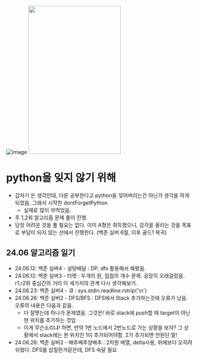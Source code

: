 ![image](https://github.com/woongveloper/sw_study/assets/156386797/1f7a8d51-2367-428f-a193-0f46a748d6d8)
<img src="https://github.com/woongveloper/sw_study/assets/156386797/e9434839-78a5-4acb-8ceb-2cc16582bff1.png" width="250" height="400"/>
# python을 잊지 않기 위해
- 갑자기 든 생각인데, 다른 공부한다고 python을 잊어버리는건 아닌가 생각을 하게 되었음. 그래서 시작한 dontForgetPython
  - 실제로 많이 까먹었음.
- 주 1,2회 알고리즘 문제 풀이 진행.
- 당장 어려운 것을 풀 필요는 없다. 이미 A형은 취득했으니, 감각을 올리는 것을 목표로 부담이 되지 않는 선에서 진행한다. (백준 실버 6월, 이후 골드1 복귀)

## 24.06 알고리즘 일기
- 24.06.12: 백준 실버4 - 설탕배달 : DP, dfs 활용해서 해봤음.
- 24.06.12: 백준 실버3 - 터렛 : 두개의 원, 접점의 개수 문제. 굉장히 오래걸렸음. r1,r2와 중심간의 거리 이 세가지의 관계 다시 생각해보기.
- 24.06.23: 백준 실버4 - 큐 : sys.stdin.readline.rstrip('\n')
- 24.06.26: 백준 실버2 - DFS/BFS : DFS에서 Stack 추가하는것에 오류가 났음. 오류의 내용은 다음과 같음.
  - 다 잘짯는데 하나가 문제였음. 그것은! 바로 stack에 push할 때 target이 아닌 현 위치를 추가하는 것임
  - 이게 무슨소리냐! 하면, 만약 1번 노드에서 2번노드로 가는 상황을 보자? 그 상황에서 stack에는 현 위치인 1이 추가되어야함. 2가 추가되면 안된단 말!
- 24.06.26: 백준 실버2 - 배추배추양배추 : 2차원 배열, delta사용, 위에보다 오히려 쉬웠다. DFS를 삽질한거같은데, DFS 숙달 필요
